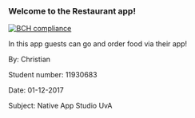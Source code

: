 ### Welcome to the Restaurant app!

[![BCH compliance](https://bettercodehub.com/edge/badge/Segouta/christian-pset5?branch=master)](https://bettercodehub.com/)

In this app guests can go and order food via their app!

By:               Christian

Student number:   11930683

Date:             01-12-2017

Subject:          Native App Studio UvA

##
